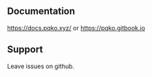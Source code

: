 ## Documentation

https://docs.pqko.xyz/ or https://pqko.gitbook.io

## Support

Leave issues on github.